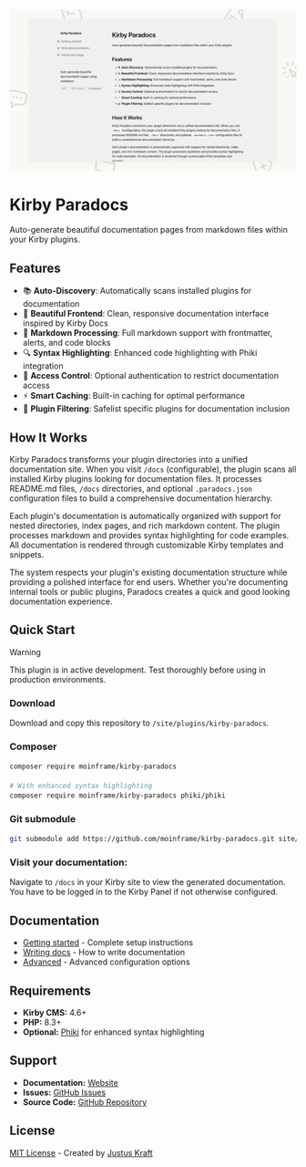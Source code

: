 ![Kirby Paradocs](kirby-paradocs.jpg)

# Kirby Paradocs

Auto-generate beautiful documentation pages from markdown files within your Kirby plugins.

## Features

- 📚 **Auto-Discovery**: Automatically scans installed plugins for documentation
- 🎨 **Beautiful Frontend**: Clean, responsive documentation interface inspired by Kirby Docs
- 📝 **Markdown Processing**: Full markdown support with frontmatter, alerts, and code blocks
- 🔍 **Syntax Highlighting**: Enhanced code highlighting with Phiki integration
- 🔐 **Access Control**: Optional authentication to restrict documentation access
- ⚡ **Smart Caching**: Built-in caching for optimal performance
- 🎯 **Plugin Filtering**: Safelist specific plugins for documentation inclusion

## How It Works

Kirby Paradocs transforms your plugin directories into a unified documentation site. When you visit `/docs` (configurable), the plugin scans all installed Kirby plugins looking for documentation files. It processes README.md files, `/docs` directories, and optional `.paradocs.json` configuration files to build a comprehensive documentation hierarchy.

Each plugin's documentation is automatically organized with support for nested directories, index pages, and rich markdown content. The plugin processes markdown and provides syntax highlighting for code examples. All documentation is rendered through customizable Kirby templates and snippets.

The system respects your plugin's existing documentation structure while providing a polished interface for end users. Whether you're documenting internal tools or public plugins, Paradocs creates a quick and good looking documentation experience.

## Quick Start

> [!WARNING]
> This plugin is in active development. Test thoroughly before using in production environments.


### Download

Download and copy this repository to `/site/plugins/kirby-paradocs`.

### Composer

```bash
composer require moinframe/kirby-paradocs

# With enhanced syntax highlighting
composer require moinframe/kirby-paradocs phiki/phiki
```

### Git submodule

```sh
git submodule add https://github.com/moinframe/kirby-paradocs.git site/plugins/kirby-paradocs
```

### Visit your documentation:
Navigate to `/docs` in your Kirby site to view the generated documentation. You have to be logged in to the Kirby Panel if not otherwise configured.

## Documentation

- [Getting started](https://moinfra.me/docs/moinframe-kirby-paradocs/01-getting-started) - Complete setup instructions
- [Writing docs](https://moinfra.me/docs/moinframe-kirby-paradocs/02-write-docs) - How to write documentation
- [Advanced](https://moinfra.me/docs/moinframe-kirby-paradocs/03-advanced) - Advanced configuration options

## Requirements

- **Kirby CMS:** 4.6+
- **PHP:** 8.3+
- **Optional:** [Phiki](https://github.com/phiki/phiki) for enhanced syntax highlighting

## Support

- **Documentation:** [Website](https://moinfra.me/docs/moinframe-kirby-paradocs)
- **Issues:** [GitHub Issues](https://github.com/moinframe/kirby-paradocs/issues)
- **Source Code:** [GitHub Repository](https://github.com/moinframe/kirby-paradocs)

## License

[MIT License](LICENSE.md) - Created by [Justus Kraft](https://moinfra.me)
